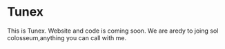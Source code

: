 # Tunex
This is Tunex.
Website and code is coming soon.
We are aredy to joing sol colosseum,anything you can call with me.

